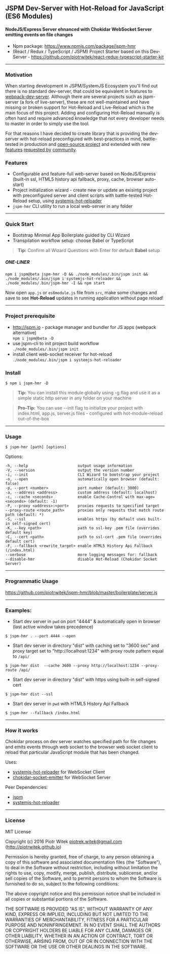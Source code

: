 ## JSPM Dev-Server with Hot-Reload for JavaScript (ES6 Modules)

#### NodeJS/Express Server ehnanced with Chokidar WebSocket Server emitting events on file changes

- Npm package: https://www.npmjs.com/package/jspm-hmr
- (React / Redux / TypeScript / JSPM) Project Starter based on this Dev-Server - https://github.com/piotrwitek/react-redux-typescript-starter-kit

---

### Motivation
When starting development in JSPM/SystemJS Ecosystem you'll find out there is no standard dev-server, that could be equivalent in features to [webpack-dev-server](https://github.com/webpack/webpack-dev-server). Although there are several projects such as jspm-server (a fork of live-server), these are not well-maintained and have missing or broken support for Hot-Reload and Live-Reload which is the main focus of this project.
Adding and configuring Hot-Reload manually is often hard and require advanced knowledge that not every developer needs to master in order to simply use the tool. 

For that reasons I have decided to create library that is providing the dev-server with hot-reload preconfigured with best-practices in mind, battle-tested in production and [open-source project](https://github.com/piotrwitek/react-redux-typescript-starter-kit) and extended with new [features](https://github.com/piotrwitek/jspm-hmr/pull/4) [requested by](https://github.com/piotrwitek/jspm-hmr/issues/8) [community](https://github.com/piotrwitek/jspm-hmr/issues/3).

### Features
- Configurable and feature-full web-server based on NodeJS/Express (built-in ssl, HTML5 history api fallback, proxy, cache, browser auto-start)
- Project initialization wizard - create new or update an exisintg project with preconfigured server and client scripts with battle-tested Hot-Reload setup, using [systemjs-hot-reloader](https://github.com/capaj/systemjs-hot-reloader)
- `jspm-hmr` CLI utility to run a local web-server in any folder

---

### Quick Start
- Bootstrap Minimal App Boilerplate guided by CLI Wizard
- Transpilation workflow setup: choose Babel or TypeScript

> __Tip:__ Confirm all Wizard Questions with Enter for default __Babel__ setup

##### _ONE-LINER_
```
npm i jspm@beta jspm-hmr -D && ./node_modules/.bin/jspm init && ./node_modules/.bin/jspm i systemjs-hot-reloader && ./node_modules/.bin/jspm-hmr -I && npm start
```

Now open `app.js` or `es6module.js` file from `src`, make some changes and save to see __Hot-Reload__ updates in running application without page reload!

---

### Project prerequisite

- http://jspm.io - package manager and bundler for JS apps (webpack alternative)  
`npm i jspm@beta -D`
- use jspm-cli to init project build workflow  
`./node_modules/.bin/jspm init`
- install client web-socket receiver for hot-reload  
`./node_modules/.bin/jspm i systemjs-hot-reloader`

### Install

```
$ npm i jspm-hmr -D
```

> __Tip:__ You can install this module globally using -g flag and use it as a simple static http server in any folder on your machine

> __Pro-Tip:__ You can use --init flag to initialize your project with index.html, app.js, server.js files - configured with hot-module-reload out-of-the-box

---

### Usage
```
$ jspm-hmr [path] [options]
```
 Options:

    -h, --help                      output usage information
    -V, --version                   output the version number
    -i, --init                      CLI Wizard to bootstrap your project
    -o, --open                      automatically open browser (default: false)
    -p, --port <number>             port number (default: 3000)
    -a, --address <address>         custom address (default: localhost)
    -c, --cache <seconds>           enable Cache-Control with max-age=<seconds> (default: -1)
    -P, --proxy <address>:<port>    proxies requests to specified target
    --proxy-route <route_path>      proxies only requests that match route path (default: *)
    -S, --ssl                       enables https (by default uses built-in self-signed cert)
    -K, --key <path>                path to ssl-key .pem file (overrides default key)
    -C, --cert <path>               path to ssl-cert .pem file (overrides default cert)
    -F, --fallback <rewrite_target> enable HTML5 History Api Fallback (/index.html)
    --verbose                       more logging messages for: fallback
    --disable-hmr                   disable Hot-Reload (Chokidar Socket Server)
---

### Programmatic Usage
https://github.com/piotrwitek/jspm-hmr/blob/master/boilerplate/server.js

---

### Examples:

- Start dev server in `pwd` on port "4444" & automatically open in browser (last active window takes precedence)
```
$ jspm-hmr . --port 4444 --open
```

- Start dev server in directory "dist" with caching set to "3600 sec" and proxy target set to "http://localhost:1234" with proxy route pattern equal to `/api/`
```
$ jspm-hmr dist  --cache 3600 --proxy http://localhost:1234 --proxy-route /api/
```

- Start dev server in directory "dist" with https using built-in self-signed cert
```
$ jspm-hmr dist --ssl
```

- Start dev server in `pwd` with HTML5 History Api Fallback
```
$ jspm-hmr --fallback /index.html
```

---

### How it works
Chokidar process on dev server watches specified path for file changes and emits events through web socket to the browser web socket client to reload that particular JavaScript module that has been changed.

Uses:
- [systemjs-hot-reloader](https://github.com/capaj/systemjs-hot-reloader) for WebSocket Client
- [chokidar-socket-emitter](https://github.com/capaj/chokidar-socket-emitter) for WebSocket Server

Peer Dependencies:
- [jspm](https://github.com/jspm/jspm-cli)
- [systemjs-hot-reloader](https://github.com/capaj/systemjs-hot-reloader)

---

### License

MIT License

Copyright (c) 2016 Piotr Witek <piotrek.witek@gmail.com> (http://piotrwitek.github.io)

Permission is hereby granted, free of charge, to any person obtaining a copy
of this software and associated documentation files (the "Software"), to deal
in the Software without restriction, including without limitation the rights
to use, copy, modify, merge, publish, distribute, sublicense, and/or sell
copies of the Software, and to permit persons to whom the Software is
furnished to do so, subject to the following conditions:

The above copyright notice and this permission notice shall be included in all
copies or substantial portions of the Software.

THE SOFTWARE IS PROVIDED "AS IS", WITHOUT WARRANTY OF ANY KIND, EXPRESS OR
IMPLIED, INCLUDING BUT NOT LIMITED TO THE WARRANTIES OF MERCHANTABILITY,
FITNESS FOR A PARTICULAR PURPOSE AND NONINFRINGEMENT. IN NO EVENT SHALL THE
AUTHORS OR COPYRIGHT HOLDERS BE LIABLE FOR ANY CLAIM, DAMAGES OR OTHER
LIABILITY, WHETHER IN AN ACTION OF CONTRACT, TORT OR OTHERWISE, ARISING FROM,
OUT OF OR IN CONNECTION WITH THE SOFTWARE OR THE USE OR OTHER DEALINGS IN THE
SOFTWARE.
